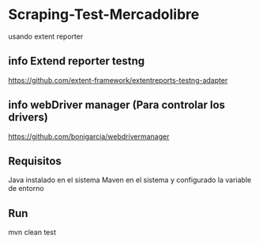 # Scraping-Test-Mercadolibre
usando extent reporter
## info  Extend reporter testng
https://github.com/extent-framework/extentreports-testng-adapter
 
## info webDriver manager (Para controlar los drivers)
https://github.com/bonigarcia/webdrivermanager

## Requisitos 
Java instalado en el sistema
Maven en el sistema y configurado la variable de entorno

## Run 

mvn clean test
